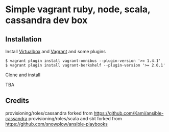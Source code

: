 # Simple vagrant ruby, node, scala, cassandra dev box

## Installation

Install [Virtualbox](https://www.virtualbox.org/wiki/Downloads) and [Vagrant](http://www.vagrantup.com/downloads.html)
and some plugins

    $ vagrant plugin install vagrant-omnibus --plugin-version '>= 1.4.1'
    $ vagrant plugin install vagrant-berkshelf --plugin-version '>= 2.0.1'

Clone and install

TBA

## Credits

provisioning/roles/cassandra forked from https://github.com/Kami/ansible-cassandra
provisioning/roles/scala and sbt forked from https://github.com/snowplow/ansible-playbooks
